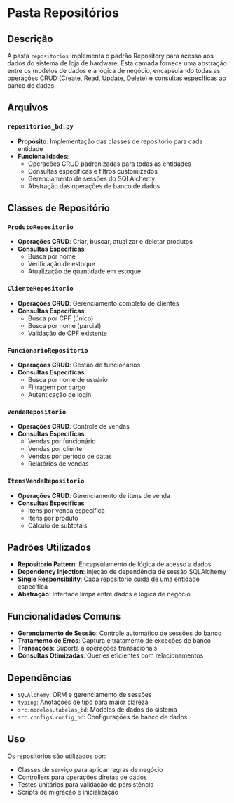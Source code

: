 # Pasta Repositórios

## Descrição

A pasta `repositorios` implementa o padrão Repository para acesso aos dados do sistema de loja de hardware. Esta camada fornece uma abstração entre os modelos de dados e a lógica de negócio, encapsulando todas as operações CRUD (Create, Read, Update, Delete) e consultas específicas ao banco de dados.

## Arquivos

### `repositorios_bd.py`

- **Propósito**: Implementação das classes de repositório para cada entidade
- **Funcionalidades**:
  - Operações CRUD padronizadas para todas as entidades
  - Consultas específicas e filtros customizados
  - Gerenciamento de sessões do SQLAlchemy
  - Abstração das operações de banco de dados

## Classes de Repositório

### `ProdutoRepositorio`

- **Operações CRUD**: Criar, buscar, atualizar e deletar produtos
- **Consultas Específicas**:
  - Busca por nome
  - Verificação de estoque
  - Atualização de quantidade em estoque

### `ClienteRepositorio`

- **Operações CRUD**: Gerenciamento completo de clientes
- **Consultas Específicas**:
  - Busca por CPF (único)
  - Busca por nome (parcial)
  - Validação de CPF existente

### `FuncionarioRepositorio`

- **Operações CRUD**: Gestão de funcionários
- **Consultas Específicas**:
  - Busca por nome de usuário
  - Filtragem por cargo
  - Autenticação de login

### `VendaRepositorio`

- **Operações CRUD**: Controle de vendas
- **Consultas Específicas**:
  - Vendas por funcionário
  - Vendas por cliente
  - Vendas por período de datas
  - Relatórios de vendas

### `ItensVendaRepositorio`

- **Operações CRUD**: Gerenciamento de itens de venda
- **Consultas Específicas**:
  - Itens por venda específica
  - Itens por produto
  - Cálculo de subtotais

## Padrões Utilizados

- **Repositorio Pattern**: Encapsulamento de lógica de acesso a dados
- **Dependency Injection**: Injeção de dependência de sessão SQLAlchemy
- **Single Responsibility**: Cada repositório cuida de uma entidade específica
- **Abstração**: Interface limpa entre dados e lógica de negócio

## Funcionalidades Comuns

- **Gerenciamento de Sessão**: Controle automático de sessões do banco
- **Tratamento de Erros**: Captura e tratamento de exceções de banco
- **Transações**: Suporte a operações transacionais
- **Consultas Otimizadas**: Queries eficientes com relacionamentos

## Dependências

- `SQLAlchemy`: ORM e gerenciamento de sessões
- `typing`: Anotações de tipo para maior clareza
- `src.modelos.tabelas_bd`: Modelos de dados do sistema
- `src.configs.config_bd`: Configurações de banco de dados

## Uso

Os repositórios são utilizados por:

- Classes de serviço para aplicar regras de negócio
- Controllers para operações diretas de dados
- Testes unitários para validação de persistência
- Scripts de migração e inicialização
